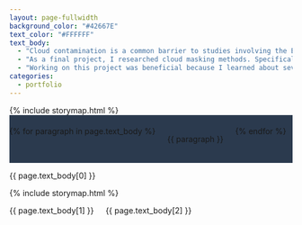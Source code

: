 ```yaml
---
layout: page-fullwidth
background_color: "#42667E"
text_color: "#FFFFFF"
text_body:
  - "Cloud contamination is a common barrier to studies involving the Earth's surface, limiting the quality and amount of usable data."
  - "As a final project, I researched cloud masking methods. Specifically, I focused on using Google Earth Engine and the S2cloudless dataset as applied to Sentinel-2 imagery."
  - "Working on this project was beneficial because I learned about several methods for cloud masking and acquired practical knowledge in applying cloud masking in Google Earth Engine. Additionally, I gained experience in writing code in Python and JavaScript."
categories:
  - portfolio
---
```


<div class="row">
  <!-- Medium and larger screens layout -->
  <div class="medium-8 columns t20 hide-for-small-only">
    <div class="iframe">
      {% include storymap.html %}
    </div>
  </div>
  
  <div class="medium-4 columns t20 hide-for-small-only" style="background-color: #2B3A4E; padding-top: 20px; padding-bottom: 20px">
    {% for paragraph in page.text_body %}
      <p class="font-size-h4">{{ paragraph }}</p>
    {% endfor %}
  </div>
  
  <!-- Small screens layout -->
  <div class="small-12 columns t20 show-for-small-only">
    <p class="font-size-h4">{{ page.text_body[0] }}</p>
  </div>
  <div class="small-12 columns t20 show-for-small-only">
    <div class="iframe">
      {% include storymap.html %}
    </div>
  </div>
  <div class="small-12 columns t20 show-for-small-only">
    <p class="font-size-h4">{{ page.text_body[1] }}</p>
    <p class="font-size-h4">{{ page.text_body[2] }}</p>
  </div>
</div>
